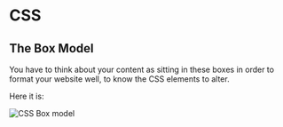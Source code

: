 # CSS

## The Box Model
You have to think about your content as sitting in these boxes in order to format your website well, to know the CSS elements to alter.

Here it is:

![CSS Box model](https://raw.githubusercontent.com/webprogramming260/.github/main/profile/css/introduction/cssBoxModel.jpg)
